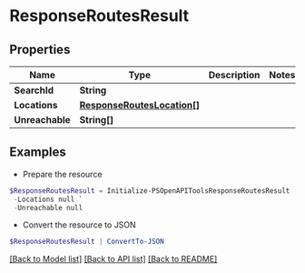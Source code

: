 # ResponseRoutesResult
## Properties

Name | Type | Description | Notes
------------ | ------------- | ------------- | -------------
**SearchId** | **String** |  | 
**Locations** | [**ResponseRoutesLocation[]**](ResponseRoutesLocation.md) |  | 
**Unreachable** | **String[]** |  | 

## Examples

- Prepare the resource
```powershell
$ResponseRoutesResult = Initialize-PSOpenAPIToolsResponseRoutesResult  -SearchId null `
 -Locations null `
 -Unreachable null
```

- Convert the resource to JSON
```powershell
$ResponseRoutesResult | ConvertTo-JSON
```

[[Back to Model list]](../README.md#documentation-for-models) [[Back to API list]](../README.md#documentation-for-api-endpoints) [[Back to README]](../README.md)

